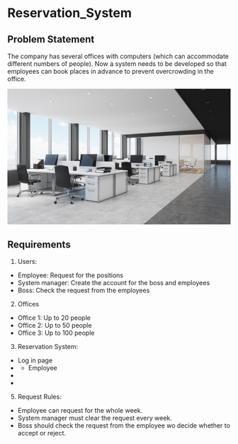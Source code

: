 # Reservation_System

## Problem Statement
The company has several offices with computers (which can accommodate different numbers of people). Now a system needs to be developed so that employees can book places in advance to prevent overcrowding in the office.

![image](pics/empty-office-modern-clean.png)

## Requirements
1. Users:
- Employee: Request for the positions
- System manager: Create the account for the boss and employees
- Boss: Check the request from the employees
2. Offices
- Office 1: Up to 20 people
- Office 2: Up to 50 people
- Office 3: Up to 100 people
3. Reservation System:
- Log in page
- - Employee
- 
- 
5. Request Rules:
- Employee can request for the whole week.
- System manager must clear the request every week.
- Boss should check the request from the employee wo decide whether to accept or reject.

